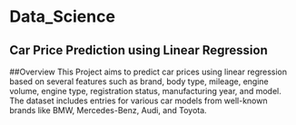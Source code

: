 # Data_Science
## Car Price Prediction using Linear Regression
##Overview
This Project aims to predict car prices using linear regression based on several features such as brand, body type, mileage, engine volume, engine type, registration status, manufacturing year, and model. The dataset includes entries for various car models from well-known brands like BMW, Mercedes-Benz, Audi, and Toyota.
